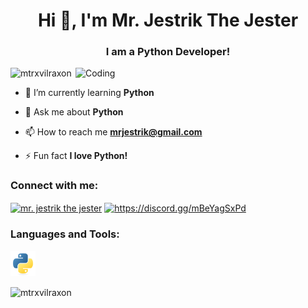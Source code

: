 <h1 align="center">Hi 👋, I'm Mr. Jestrik The Jester</h1>
<h3 align="center">I am a Python Developer!</h3>
<img align="right" alt="Coding" width="400" src="https://media1.giphy.com/media/qgQUggAC3Pfv687qPC/giphy.gif?cid=790b761179e16da1c3a80f327e6c7ba374313d4e31031405&rid=giphy.gif&ct=g">

<p align="left"> <img src="https://komarev.com/ghpvc/?username=mtrxvilraxon&label=Profile%20views&color=0e75b6&style=flat" alt="mtrxvilraxon" /> </p>

- 🌱 I’m currently learning **Python**

- 💬 Ask me about **Python**

- 📫 How to reach me **mrjestrik@gmail.com**

- ⚡ Fun fact **I love Python!**

<h3 align="left">Connect with me:</h3>
<p align="left">
<a href="https://www.youtube.com/c/mr. jestrik the jester" target="blank"><img align="center" src="https://raw.githubusercontent.com/rahuldkjain/github-profile-readme-generator/master/src/images/icons/Social/youtube.svg" alt="mr. jestrik the jester" height="30" width="40" /></a>
<a href="https://discord.gg/https://discord.gg/mBeYagSxPd" target="blank"><img align="center" src="https://raw.githubusercontent.com/rahuldkjain/github-profile-readme-generator/master/src/images/icons/Social/discord.svg" alt="https://discord.gg/mBeYagSxPd" height="30" width="40" /></a>
</p>

<h3 align="left">Languages and Tools:</h3>
<p align="left"> <a href="https://www.python.org" target="_blank" rel="noreferrer"> <img src="https://raw.githubusercontent.com/devicons/devicon/master/icons/python/python-original.svg" alt="python" width="40" height="40"/> </a> </p>

<p><img align="center" src="https://github-readme-stats.vercel.app/api/top-langs?username=mtrxvilraxon&show_icons=true&locale=en&layout=compact" alt="mtrxvilraxon" /></p>
